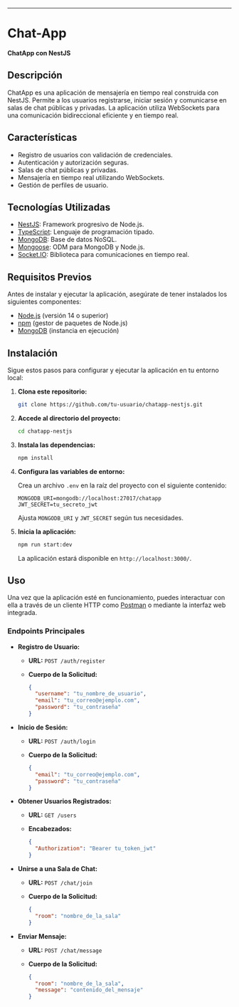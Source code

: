 ---

# Chat-App

**ChatApp con NestJS**

## Descripción

ChatApp es una aplicación de mensajería en tiempo real construida con NestJS. Permite a los usuarios registrarse, iniciar sesión y comunicarse en salas de chat públicas y privadas. La aplicación utiliza WebSockets para una comunicación bidireccional eficiente y en tiempo real.

## Características

- Registro de usuarios con validación de credenciales.
- Autenticación y autorización seguras.
- Salas de chat públicas y privadas.
- Mensajería en tiempo real utilizando WebSockets.
- Gestión de perfiles de usuario.

## Tecnologías Utilizadas

- [NestJS](https://nestjs.com/): Framework progresivo de Node.js.
- [TypeScript](https://www.typescriptlang.org/): Lenguaje de programación tipado.
- [MongoDB](https://www.mongodb.com/): Base de datos NoSQL.
- [Mongoose](https://mongoosejs.com/): ODM para MongoDB y Node.js.
- [Socket.IO](https://socket.io/): Biblioteca para comunicaciones en tiempo real.

## Requisitos Previos

Antes de instalar y ejecutar la aplicación, asegúrate de tener instalados los siguientes componentes:

- [Node.js](https://nodejs.org/) (versión 14 o superior)
- [npm](https://www.npmjs.com/) (gestor de paquetes de Node.js)
- [MongoDB](https://www.mongodb.com/) (instancia en ejecución)

## Instalación

Sigue estos pasos para configurar y ejecutar la aplicación en tu entorno local:

1. **Clona este repositorio:**

   ```bash
   git clone https://github.com/tu-usuario/chatapp-nestjs.git
   ```


2. **Accede al directorio del proyecto:**

   ```bash
   cd chatapp-nestjs
   ```


3. **Instala las dependencias:**

   ```bash
   npm install
   ```


4. **Configura las variables de entorno:**

   Crea un archivo `.env` en la raíz del proyecto con el siguiente contenido:

   ```env
   MONGODB_URI=mongodb://localhost:27017/chatapp
   JWT_SECRET=tu_secreto_jwt
   ```


   Ajusta `MONGODB_URI` y `JWT_SECRET` según tus necesidades.

5. **Inicia la aplicación:**

   ```bash
   npm run start:dev
   ```


   La aplicación estará disponible en `http://localhost:3000/`.

## Uso

Una vez que la aplicación esté en funcionamiento, puedes interactuar con ella a través de un cliente HTTP como [Postman](https://www.postman.com/) o mediante la interfaz web integrada.

### Endpoints Principales

- **Registro de Usuario:**

  - **URL:** `POST /auth/register`
  - **Cuerpo de la Solicitud:**

    ```json
    {
      "username": "tu_nombre_de_usuario",
      "email": "tu_correo@ejemplo.com",
      "password": "tu_contraseña"
    }
    ```

- **Inicio de Sesión:**

  - **URL:** `POST /auth/login`
  - **Cuerpo de la Solicitud:**

    ```json
    {
      "email": "tu_correo@ejemplo.com",
      "password": "tu_contraseña"
    }
    ```

- **Obtener Usuarios Registrados:**

  - **URL:** `GET /users`
  - **Encabezados:**

    ```json
    {
      "Authorization": "Bearer tu_token_jwt"
    }
    ```

- **Unirse a una Sala de Chat:**

  - **URL:** `POST /chat/join`
  - **Cuerpo de la Solicitud:**

    ```json
    {
      "room": "nombre_de_la_sala"
    }
    ```

- **Enviar Mensaje:**

  - **URL:** `POST /chat/message`
  - **Cuerpo de la Solicitud:**

    ```json
    {
      "room": "nombre_de_la_sala",
      "message": "contenido_del_mensaje"
    }
    ```
